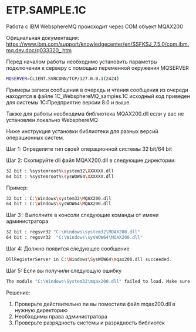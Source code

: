 # ETP.SAMPLE.1C

Работа с IBM WebsphereMQ происходит через COM объект MQAX200

Официальная документация: https://www.ibm.com/support/knowledgecenter/en/SSFKSJ_7.5.0/com.ibm.mq.dev.doc/q033320_.htm

Перед началом работы необходимо установить параметры подключения к серверу с помощью переменной окружения MQSERVER
```sh
MQSERVER=CLIENT.SVRCONN/TCP/127.0.0.1(2424)
```
Примеры записи сообщения в очередь и чтения сообщения из очереди находятся в файле 1С_WebsphereMQ_samples.1C исходный код приведен для системы 1С:Предприятие версии 8.0 и выше.

Также для работы необходима библиотека MQAX200.dll если у вас не установлен локально WebsphereMQ

Ниже инструкция установки библиотеки для разных версий операционных систем.

Шаг 1: Определите тип своей операционной системы 32 bit/64 bit

Шаг 2: Скопируйте dll файл MQAX200.dll в следующие директории:
```sh
32 bit : %systemroot%\system32\XXXXXX.dll
64 bit : %systemroot%\sysWOW64\XXXXXX.dll
```

Пример: 
```sh
32 bit : C:\Windows\system32\MQAX200.dll
64 bit : C:\Windows\sysWOW64\MQAX200.dll
```

Шаг 3 : Выполните в консоли следующие команды от имени администратора
```sh
32 bit : regsvr32 "C:\Windows\system32\MQAX200.dll"
64 bit : regsvr32  "C:\Windows\sysWOW64\MQAX200.dll"
```
		 
Шаг 4: Должно появится следующее сообщение
```sh
DllRegisterServer in C:\Windows\SysWOW64\mqax200.dll succeeded.
```


Шаг 5: Если вы получили следующую ошибку
```sh
The module "C:\Windows\System32\mqax200.dll" failed to load. Make sure the binary is stored at the specified path or debug it to check for problems with the binary or dependent .DLL files. The specified module could not be found
```
Решение:
1) Проверьте действительно ли вы поместили файл mqax200.dll в нужную директорию
2) Необходимы права администратора
3) Проверьте разрядность системы и разрядность библиотек

